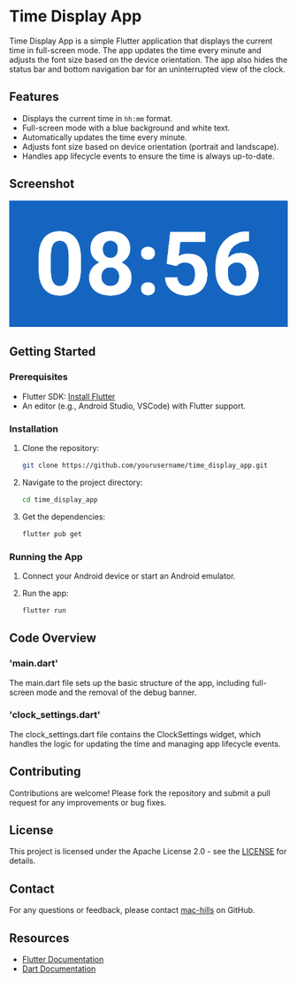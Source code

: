# Time Display App

Time Display App is a simple Flutter application that displays the current time in full-screen mode. The app updates the time every minute and adjusts the font size based on the device orientation. The app also hides the status bar and bottom navigation bar for an uninterrupted view of the clock.

## Features

- Displays the current time in `hh:mm` format.
- Full-screen mode with a blue background and white text.
- Automatically updates the time every minute.
- Adjusts font size based on device orientation (portrait and landscape).
- Handles app lifecycle events to ensure the time is always up-to-date.

## Screenshot

![Landscape Mode](screenshots/landscape_mode.png)

## Getting Started

### Prerequisites

- Flutter SDK: [Install Flutter](https://flutter.dev/docs/get-started/install)
- An editor (e.g., Android Studio, VSCode) with Flutter support.

### Installation

1. Clone the repository:

   ```sh
   git clone https://github.com/yourusername/time_display_app.git
2. Navigate to the project directory:

   ```sh
   cd time_display_app
3. Get the dependencies:

   ```sh
   flutter pub get  
### Running the App

1. Connect your Android device or start an Android emulator.

2. Run the app:

   ```sh
   flutter run
## Code Overview

### 'main.dart'

The main.dart file sets up the basic structure of the app, including full-screen mode and the removal of the debug banner.

### 'clock_settings.dart'

The clock_settings.dart file contains the ClockSettings widget, which handles the logic for updating the time and managing app lifecycle events.

## Contributing
Contributions are welcome! Please fork the repository and submit a pull request for any improvements or bug fixes.

## License
This project is licensed under the Apache License 2.0 - see the [LICENSE](https://www.apache.org/licenses/LICENSE-2.0) for details.

## Contact
For any questions or feedback, please contact [mac-hills](https://github.com/mac-hills) on GitHub.

## Resources

- [Flutter Documentation](https://docs.flutter.dev/)
- [Dart Documentation](https://dart.dev/guides)
